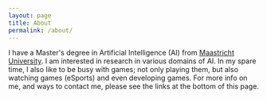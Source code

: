 ```yaml
---
layout: page
title: About
permalink: /about/
---
```


I have a Master's degree in Artificial Intelligence (AI) from 
[Maastricht University](https://www.maastrichtuniversity.nl/about-um/faculties/humanities-and-sciences/department-data-science-knowledge-engineering).
I am interested in research in various domains of AI. In my spare time, I also like to be busy with games; not only playing them, but also watching games (eSports) and
even developing games. For more info on me, and ways to contact me, please see the links at the bottom of this page.